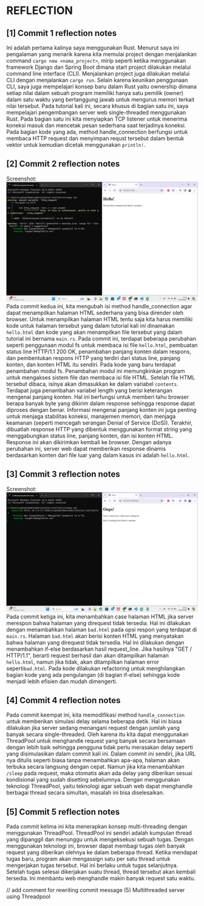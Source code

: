 # REFLECTION

## [1] Commit 1 reflection notes
Ini adalah pertama kalinya saya menggunakan Rust. Menurut saya ini pengalaman yang menarik karena kita memulai project dengan menjalankan command `cargo new <nama_project>`, mirip seperti ketika menggunakan framework Django dan Spring Boot dimana start project dilakukan melalui command line interface (CLI). Menjalankan project juga dilakukan melalui CLI dengan menjalankan `cargo run`. Selain karena keunikan penggunaan CLI, saya juga mempelajari konsep baru dalam Rust yaitu ownership dimana setiap nilai dalam sebuah program memiliki hanya satu pemilik (owner) dalam satu waktu yang bertanggung jawab untuk mengurus memori terkait nilai tersebut. Pada tutorial kali ini, secara khusus di bagian satu ini, saya mempelajari pengembangan server web single-threaded menggunakan Rust. Pada bagian satu ini kita menyiapkan TCP listener untuk menerima koneksi masuk dan mencetak pesan sederhana saat terjadinya koneksi. Pada bagian kode yang ada, method handle_connection berfungsi untuk membaca HTTP request dan menyimpan requst tersebut dalam bentuk vektor untuk kemudian dicetak menggunakan `println!`.

## [2] Commit 2 reflection notes
Screenshot:
![commit2_screenshot](https://github.com/mariomichael/advprog-modul6/blob/main/images/commit2.png)
Pada commit kedua ini, kita mengubah isi method handle_connection agar dapat menampilkan halaman HTML sederhana yang bisa dirender oleh browser. Untuk menampilkan halaman HTML tentu saja kita harus memiliki kode untuk halaman tersebut yang dalam tutorial kali ini dinamakan `hello.html` dan kode yang akan menampilkan file tersebut yang dalam tutorial ini bernama `main.rs`. Pada commit ini, terdapat beberapa perubahan seperti penggunaan modul fs untuk membaca isi file `hello.html`, pembuatan status line HTTP/1.1 200 OK, penambahan panjang konten dalam respons, dan pembentukan respons HTTP yang terdiri dari status line, panjang konten, dan konten HTML itu sendiri. Pada kode yang baru terdapat penambahan modul fs. Penambahan modul ini memungkinkan program untuk mengakses sistem file dan membaca isi file HTML. Setelah file HTML tersebut dibaca, isinya akan dimasukkan ke dalam variabel `contents`. Terdapat juga penambahan variabel length yang berisi keterangan mengenai panjang konten. Hal ini berfungsi untuk memberi tahu browser berapa banyak byte yang dikirim dalam response sehingga response dapat diproses dengan benar. Informasi mengenai panjang konten ini juga penting untuk menjaga stabilitas koneksi, manajemen memori, dan menjaga keamanan (seperti mencegah serangan Denial of Service (DoS)). Terakhir, dibuatlah response HTTP yang dibentuk menggunakan format string yang menggabungkan status line, panjang konten, dan isi konten HTML. Response ini akan dikirimkan kembali ke browser. Dengan adanya perubahan ini, server web dapat memberikan response dinamis berdasarkan konten dari file luar yang dalam kasus ini adalah `hello.html`.

## [3] Commit 3 reflection notes
Screenshot:
![commit3_screenshot](https://github.com/mariomichael/advprog-modul6/blob/main/images/commit3.png)
Pada commit ketiga ini, kita menambahkan case halaman HTML jika server merespon bahwa halaman yang direquest tidak tersedia. Hal ini dilakukan dengan menambahkan halaman `bad.html` pada opsi respon yang terdapat di `main.rs`. Halaman `bad.html` akan berisi konten HTML yang menyatakan bahwa halaman yang direquest tidak tersedia. Hal ini dilakukan dengan menambahkan if-else berdasarkan hasil request_line. Jika hasilnya "GET / HTTP/1.1", berarti request berhasil dan akan ditampilkan halaman `hello.html`, namun jika tidak, akan ditampilkan halaman error seperti`bad.html`. Pada kode dilakukan refactoring untuk menghilangkan bagian kode yang ada pengulangan (di bagian if-else) sehingga kode menjadi lebih efisien dan mudah dimengerti.

## [4] Commit 4 reflection notes
Pada commit keempat ini, kita memodifikasi method `handle_connection` untuk memberikan simulasi delay selama beberapa detik. Hal ini biasa dilakukan jika server sedang menangani request dengan jumlah yang banyak secara single-threaded. Oleh karena itu kita dapat menggunakan ThreadPool untuk menghandle request yang banyak secara bersamaan dengan lebih baik sehingga pengguna tidak perlu merasakan delay seperti yang disimulasikan dalam commit kali ini. Dalam commit ini sendiri, jika URL nya ditulis seperti biasa tanpa menambahkan apa-apa, halaman akan terbuka secara langsung dengan cepat. Namun jika kita menambahkan `/sleep` pada request, maka otomatis akan ada delay yang diberikan sesuai kondisional yang sudah disetting sebelumnya. Dengan menggunakan teknologi ThreadPool, yaitu teknologi agar sebuah web dapat menghandle berbagai thread secara simultan, masalah ini bisa diselesaikan. 

## [5] Commit 5 reflection notes
Pada commit kelima ini kita menerapkan konsep multi-threading dengan menggunakan ThreadPool. ThreadPool ini sendiri adalah kumpulan thread yang dipanggil dan menunggu untuk mengeksekusi sebuah tugas. Dengan menggunakan teknologi ini, browser dapat membagi tugas oleh banyak request yang diberikan olehnya ke dalam beberapa thread. Ketika mendapat tugas baru, program akan mengassign satu per satu thread untuk mengerjakan tugas tersebut. Hal ini berlaku untuk tugas selanjutnya. Setelah tugas selesai dikerjakan suatu thread, thread tersebut akan kembali tersedia. Ini membantu web menghandle makin banyak request satu waktu.

// add comment for rewriting commit message (5) Multithreaded server using Threadpool